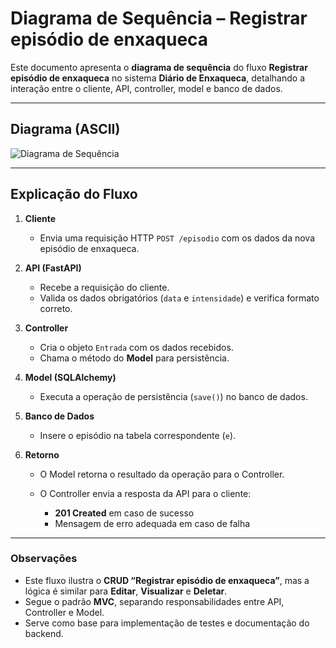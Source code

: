 # Diagrama de Sequência – Registrar episódio de enxaqueca

Este documento apresenta o **diagrama de sequência** do fluxo **Registrar episódio de enxaqueca** no sistema **Diário de Enxaqueca**, detalhando a interação entre o cliente, API, controller, model e banco de dados.

---

## Diagrama (ASCII)

![Diagrama de Sequência](../assets/diagrama-sequencia-criar-episodio.png)

---

## Explicação do Fluxo

1. **Cliente**

   * Envia uma requisição HTTP `POST /episodio` com os dados da nova episódio de enxaqueca.

2. **API (FastAPI)**

   * Recebe a requisição do cliente.
   * Valida os dados obrigatórios (`data` e `intensidade`) e verifica formato correto.

3. **Controller**

   * Cria o objeto `Entrada` com os dados recebidos.
   * Chama o método do **Model** para persistência.

4. **Model (SQLAlchemy)**

   * Executa a operação de persistência (`save()`) no banco de dados.

5. **Banco de Dados**

   * Insere o episódio na tabela correspondente (`e`).

6. **Retorno**

   * O Model retorna o resultado da operação para o Controller.
   * O Controller envia a resposta da API para o cliente:

     * **201 Created** em caso de sucesso
     * Mensagem de erro adequada em caso de falha

---

### Observações

* Este fluxo ilustra o **CRUD “Registrar episódio de enxaqueca”**, mas a lógica é similar para **Editar**, **Visualizar** e **Deletar**.
* Segue o padrão **MVC**, separando responsabilidades entre API, Controller e Model.
* Serve como base para implementação de testes e documentação do backend.
